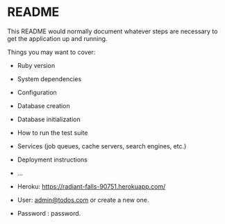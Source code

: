 # README

This README would normally document whatever steps are necessary to get the
application up and running.

Things you may want to cover:

* Ruby version

* System dependencies

* Configuration

* Database creation

* Database initialization

* How to run the test suite

* Services (job queues, cache servers, search engines, etc.)

* Deployment instructions

* ...

* Heroku: https://radiant-falls-90751.herokuapp.com/
* User: admin@todos.com or create a new one.
* Password : password.
